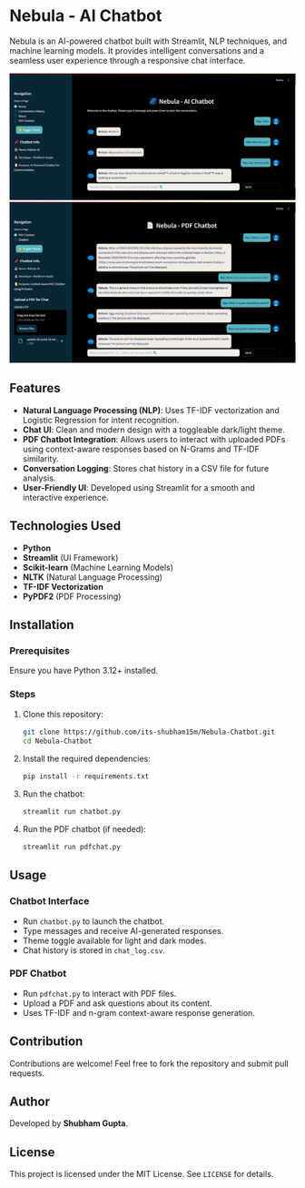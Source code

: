 # Nebula - AI Chatbot

Nebula is an AI-powered chatbot built with Streamlit, NLP techniques, and machine learning models. It provides intelligent conversations and a seamless user experience through a responsive chat interface.

![alt text](assets/nebula_chatbot_chat.png)
![alt text](assets/nebula_chatbot_pdfchat.png)

## Features
- **Natural Language Processing (NLP)**: Uses TF-IDF vectorization and Logistic Regression for intent recognition.
- **Chat UI**: Clean and modern design with a toggleable dark/light theme.
- **PDF Chatbot Integration**: Allows users to interact with uploaded PDFs using context-aware responses based on N-Grams and TF-IDF similarity.
- **Conversation Logging**: Stores chat history in a CSV file for future analysis.
- **User-Friendly UI**: Developed using Streamlit for a smooth and interactive experience.

## Technologies Used
- **Python**
- **Streamlit** (UI Framework)
- **Scikit-learn** (Machine Learning Models)
- **NLTK** (Natural Language Processing)
- **TF-IDF Vectorization**
- **PyPDF2** (PDF Processing)

## Installation
### Prerequisites
Ensure you have Python 3.12+ installed.

### Steps
1. Clone this repository:
   ```bash
   git clone https://github.com/its-shubham15m/Nebula-Chatbot.git
   cd Nebula-Chatbot
   ```
2. Install the required dependencies:
   ```bash
   pip install -r requirements.txt
   ```
3. Run the chatbot:
   ```bash
   streamlit run chatbot.py
   ```
4. Run the PDF chatbot (if needed):
   ```bash
   streamlit run pdfchat.py
   ```

## Usage
### Chatbot Interface
- Run `chatbot.py` to launch the chatbot.
- Type messages and receive AI-generated responses.
- Theme toggle available for light and dark modes.
- Chat history is stored in `chat_log.csv`.

### PDF Chatbot
- Run `pdfchat.py` to interact with PDF files.
- Upload a PDF and ask questions about its content.
- Uses TF-IDF and n-gram context-aware response generation.

## Contribution
Contributions are welcome! Feel free to fork the repository and submit pull requests.

## Author
Developed by **Shubham Gupta**.

## License
This project is licensed under the MIT License. See `LICENSE` for details.

